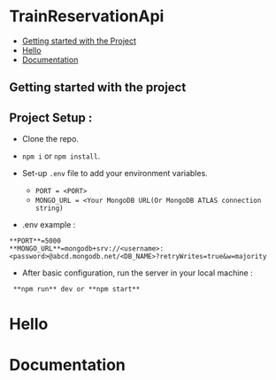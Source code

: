 # TrainReservationApi


- [Getting started with the Project](#getting-started-with-the-project)
- [Hello](#hello)
- [Documentation](#documentation)

## Getting started with the project

## Project Setup : 

- Clone the repo.
- `npm i` or `npm install`.
- Set-up `.env` file to add your environment variables.
    - `PORT = <PORT>`
    -  `MONGO_URL = <Your MongoDB URL(Or MongoDB ATLAS connection string) `

- .env example :
``` 
**PORT**=5000
**MONGO_URL**=mongodb+srv://<username>:<password>@abcd.mongodb.net/<DB_NAME>?retryWrites=true&w=majority

```
- After basic configuration, run the server in your local machine :
```
 **npm run** dev or **npm start** 

```











# Hello














# Documentation
